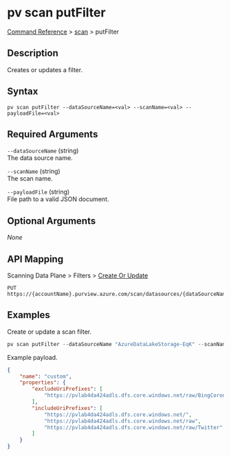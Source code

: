 # pv scan putFilter
[Command Reference](../../../README.md#command-reference) > [scan](./main.md) > putFilter

## Description
Creates or updates a filter.

## Syntax
```
pv scan putFilter --dataSourceName=<val> --scanName=<val> --payloadFile=<val>
```

## Required Arguments
`--dataSourceName` (string)  
The data source name.

`--scanName` (string)  
The scan name.

`--payloadFile` (string)  
File path to a valid JSON document.

## Optional Arguments
*None*

## API Mapping
Scanning Data Plane > Filters > [Create Or Update](https://docs.microsoft.com/en-us/rest/api/purview/scanningdataplane/filters/create-or-update)
```
PUT https://{accountName}.purview.azure.com/scan/datasources/{dataSourceName}/scans/{scanName}/filters/custom
```

## Examples
Create or update a scan filter.
```powershell
pv scan putFilter --dataSourceName "AzureDataLakeStorage-EqK" --scanName "Scan-Qrh" --payloadFile "/path/to/file.json"
```

Example payload.
```json
{
    "name": "custom",
    "properties": {
        "excludeUriPrefixes": [
            "https://pvlab4da424adls.dfs.core.windows.net/raw/BingCoronavirusQuerySet"
        ],
        "includeUriPrefixes": [
            "https://pvlab4da424adls.dfs.core.windows.net/",
            "https://pvlab4da424adls.dfs.core.windows.net/raw",
            "https://pvlab4da424adls.dfs.core.windows.net/raw/Twitter"
        ]
    }
}
```